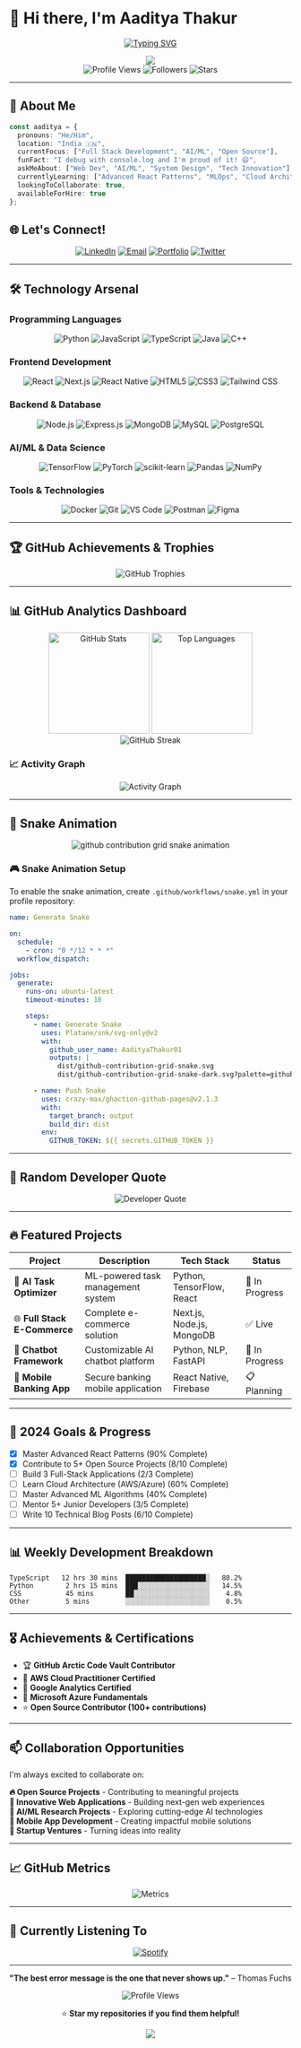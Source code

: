 # 👋 Hi there, I'm Aaditya Thakur

<div align="center">
  
[![Typing SVG](https://readme-typing-svg.herokuapp.com?font=Fira+Code&weight=600&size=28&duration=4000&pause=1000&color=00D9FF&center=true&vCenter=true&multiline=true&width=800&height=100&lines=Software+Engineer+%7C%7C+Full+Stack+Developer;AI%2FML+Enthusiast+%7C%7C+Innovation+Explorer;Building+Tomorrow's+Technology+Today)](https://git.io/typing-svg)

<img src="https://capsule-render.vercel.app/api?type=waving&color=gradient&customColorList=6,11,20&height=180&section=header&text=Welcome%20to%20My%20Universe&fontSize=40&fontAlignY=32&desc=Where%20Code%20Meets%20Innovation&descAlignY=51&descAlign=50" />

</div>

<div align="center">
  <img src="https://komarev.com/ghpvc/?username=AadityaThakur01&style=for-the-badge&color=0891b2&labelColor=1c1917" alt="Profile Views" />
  <img src="https://img.shields.io/github/followers/AadityaThakur01?style=for-the-badge&color=0891b2&labelColor=1c1917" alt="Followers" />
  <img src="https://img.shields.io/github/stars/AadityaThakur01?style=for-the-badge&color=0891b2&labelColor=1c1917" alt="Stars" />
</div>

---

## 🚀 About Me

```typescript
const aaditya = {
  pronouns: "He/Him",
  location: "India 🇮🇳",
  currentFocus: ["Full Stack Development", "AI/ML", "Open Source"],
  funFact: "I debug with console.log and I'm proud of it! 😄",
  askMeAbout: ["Web Dev", "AI/ML", "System Design", "Tech Innovation"],
  currentlyLearning: ["Advanced React Patterns", "MLOps", "Cloud Architecture"],
  lookingToCollaborate: true,
  availableForHire: true
};
```

## 🌐 Let's Connect!

<div align="center">

[![LinkedIn](https://img.shields.io/badge/LinkedIn-0077B5?style=for-the-badge&logo=linkedin&logoColor=white)](https://linkedin.com/in/aadityathakur)
[![Email](https://img.shields.io/badge/Email-D14836?style=for-the-badge&logo=gmail&logoColor=white)](mailto:taaditya2003@gmail.com)
[![Portfolio](https://img.shields.io/badge/Portfolio-FF5722?style=for-the-badge&logo=todoist&logoColor=white)](https://yourportfolio.com)
[![Twitter](https://img.shields.io/badge/Twitter-1DA1F2?style=for-the-badge&logo=twitter&logoColor=white)](https://twitter.com/yourusername)

</div>

---

## 🛠️ Technology Arsenal

### Programming Languages
<div align="center">

![Python](https://img.shields.io/badge/Python-14354C?style=for-the-badge&logo=python&logoColor=white)
![JavaScript](https://img.shields.io/badge/JavaScript-F7DF1E?style=for-the-badge&logo=javascript&logoColor=black)
![TypeScript](https://img.shields.io/badge/TypeScript-007ACC?style=for-the-badge&logo=typescript&logoColor=white)
![Java](https://img.shields.io/badge/Java-ED8B00?style=for-the-badge&logo=openjdk&logoColor=white)
![C++](https://img.shields.io/badge/C++-00599C?style=for-the-badge&logo=c%2B%2B&logoColor=white)

</div>

### Frontend Development
<div align="center">

![React](https://img.shields.io/badge/React-20232A?style=for-the-badge&logo=react&logoColor=61DAFB)
![Next.js](https://img.shields.io/badge/Next.js-000000?style=for-the-badge&logo=next.js&logoColor=white)
![React Native](https://img.shields.io/badge/React_Native-20232A?style=for-the-badge&logo=react&logoColor=61DAFB)
![HTML5](https://img.shields.io/badge/HTML5-E34F26?style=for-the-badge&logo=html5&logoColor=white)
![CSS3](https://img.shields.io/badge/CSS3-1572B6?style=for-the-badge&logo=css3&logoColor=white)
![Tailwind CSS](https://img.shields.io/badge/Tailwind_CSS-38B2AC?style=for-the-badge&logo=tailwind-css&logoColor=white)

</div>

### Backend & Database
<div align="center">

![Node.js](https://img.shields.io/badge/Node.js-43853D?style=for-the-badge&logo=node.js&logoColor=white)
![Express.js](https://img.shields.io/badge/Express.js-404D59?style=for-the-badge&logo=express&logoColor=white)
![MongoDB](https://img.shields.io/badge/MongoDB-4EA94B?style=for-the-badge&logo=mongodb&logoColor=white)
![MySQL](https://img.shields.io/badge/MySQL-4479A1?style=for-the-badge&logo=mysql&logoColor=white)
![PostgreSQL](https://img.shields.io/badge/PostgreSQL-316192?style=for-the-badge&logo=postgresql&logoColor=white)

</div>

### AI/ML & Data Science
<div align="center">

![TensorFlow](https://img.shields.io/badge/TensorFlow-FF6F00?style=for-the-badge&logo=tensorflow&logoColor=white)
![PyTorch](https://img.shields.io/badge/PyTorch-EE4C2C?style=for-the-badge&logo=pytorch&logoColor=white)
![scikit-learn](https://img.shields.io/badge/scikit--learn-F7931E?style=for-the-badge&logo=scikit-learn&logoColor=white)
![Pandas](https://img.shields.io/badge/pandas-150458?style=for-the-badge&logo=pandas&logoColor=white)
![NumPy](https://img.shields.io/badge/NumPy-013243?style=for-the-badge&logo=numpy&logoColor=white)

</div>

### Tools & Technologies
<div align="center">

![Docker](https://img.shields.io/badge/Docker-0db7ed?style=for-the-badge&logo=docker&logoColor=white)
![Git](https://img.shields.io/badge/Git-F05032?style=for-the-badge&logo=git&logoColor=white)
![VS Code](https://img.shields.io/badge/VS_Code-0078d4?style=for-the-badge&logo=visual%20studio%20code&logoColor=white)
![Postman](https://img.shields.io/badge/Postman-FF6C37?style=for-the-badge&logo=postman&logoColor=white)
![Figma](https://img.shields.io/badge/Figma-F24E1E?style=for-the-badge&logo=figma&logoColor=white)

</div>

---

## 🏆 GitHub Achievements & Trophies

<div align="center">

![GitHub Trophies](https://github-profile-trophy.vercel.app/?username=AadityaThakur01&theme=radical&no-frame=false&no-bg=true&margin-w=4&row=1&column=6)

</div>

---

## 📊 GitHub Analytics Dashboard

<div align="center">
  
  <img height="180em" src="https://github-readme-stats.vercel.app/api?username=AadityaThakur01&show_icons=true&theme=tokyonight&include_all_commits=true&count_private=true&hide_border=true&bg_color=0D1117&title_color=00D9FF&text_color=ffffff&icon_color=00D9FF" alt="GitHub Stats"/>
  
  <img height="180em" src="https://github-readme-stats.vercel.app/api/top-langs/?username=AadityaThakur01&layout=compact&langs_count=8&theme=tokyonight&hide_border=true&bg_color=0D1117&title_color=00D9FF&text_color=ffffff" alt="Top Languages"/>
  
</div>

<div align="center">
  
  <img src="https://streak-stats.demolab.com/?user=AadityaThakur01&theme=tokyonight&hide_border=true&background=0D1117&stroke=00D9FF&ring=00D9FF&fire=FF006E&currStreakLabel=00D9FF" alt="GitHub Streak" />
  
</div>

### 📈 Activity Graph
<div align="center">

<img src="https://github-readme-activity-graph.vercel.app/graph?username=AadityaThakur01&theme=tokyo-night&hide_border=true&bg_color=0D1117&color=00D9FF&line=00D9FF&point=FF006E" alt="Activity Graph" />

</div>

---

## 🐍 Snake Animation

<div align="center">

<picture>
  <source media="(prefers-color-scheme: dark)" srcset="https://raw.githubusercontent.com/AadityaThakur01/AadityaThakur01/output/github-contribution-grid-snake-dark.svg">
  <source media="(prefers-color-scheme: light)" srcset="https://raw.githubusercontent.com/AadityaThakur01/AadityaThakur01/output/github-contribution-grid-snake.svg">
  <img alt="github contribution grid snake animation" src="https://raw.githubusercontent.com/AadityaThakur01/AadityaThakur01/output/github-contribution-grid-snake.svg">
</picture>

</div>

### 🎮 Snake Animation Setup

To enable the snake animation, create `.github/workflows/snake.yml` in your profile repository:

```yaml
name: Generate Snake

on:
  schedule:
    - cron: "0 */12 * * *"
  workflow_dispatch:

jobs:
  generate:
    runs-on: ubuntu-latest
    timeout-minutes: 10

    steps:
      - name: Generate Snake
        uses: Platane/snk/svg-only@v2
        with:
          github_user_name: AadityaThakur01
          outputs: |
            dist/github-contribution-grid-snake.svg
            dist/github-contribution-grid-snake-dark.svg?palette=github-dark

      - name: Push Snake
        uses: crazy-max/ghaction-github-pages@v2.1.3
        with:
          target_branch: output
          build_dir: dist
        env:
          GITHUB_TOKEN: ${{ secrets.GITHUB_TOKEN }}
```

---

## 💭 Random Developer Quote

<div align="center">
  <img src="https://quotes-github-readme.vercel.app/api?type=horizontal&theme=tokyonight" alt="Developer Quote" />
</div>

---

## 🔥 Featured Projects

<div align="center">

| Project | Description | Tech Stack | Status |
|---------|-------------|------------|---------|
| 🚀 **AI Task Optimizer** | ML-powered task management system | Python, TensorFlow, React | 🚧 In Progress |
| 🌐 **Full Stack E-Commerce** | Complete e-commerce solution | Next.js, Node.js, MongoDB | ✅ Live |
| 🤖 **Chatbot Framework** | Customizable AI chatbot platform | Python, NLP, FastAPI | 🚧 In Progress |
| 📱 **Mobile Banking App** | Secure banking mobile application | React Native, Firebase | 📋 Planning |

</div>

---

## 🎯 2024 Goals & Progress

- [x] Master Advanced React Patterns (90% Complete)
- [x] Contribute to 5+ Open Source Projects (8/10 Complete)
- [ ] Build 3 Full-Stack Applications (2/3 Complete)
- [ ] Learn Cloud Architecture (AWS/Azure) (60% Complete)
- [ ] Master Advanced ML Algorithms (40% Complete)
- [ ] Mentor 5+ Junior Developers (3/5 Complete)
- [ ] Write 10 Technical Blog Posts (6/10 Complete)

---

## 📊 Weekly Development Breakdown

```text
TypeScript   12 hrs 30 mins  ████████████████████░   80.2%
Python        2 hrs 15 mins  ███░░░░░░░░░░░░░░░░░░   14.5%
CSS           45 mins        ██░░░░░░░░░░░░░░░░░░░    4.8%
Other         5 mins         ░░░░░░░░░░░░░░░░░░░░░    0.5%
```

---

## 🎖️ Achievements & Certifications

- 🏆 **GitHub Arctic Code Vault Contributor**
- 🥇 **AWS Cloud Practitioner Certified**
- 🥈 **Google Analytics Certified**
- 🥉 **Microsoft Azure Fundamentals**
- ⭐ **Open Source Contributor (100+ contributions)**

---

## 📫 Collaboration Opportunities

I'm always excited to collaborate on:

**🔥 Open Source Projects** - Contributing to meaningful projects  
**🌟 Innovative Web Applications** - Building next-gen web experiences  
**🤖 AI/ML Research Projects** - Exploring cutting-edge AI technologies  
**📱 Mobile App Development** - Creating impactful mobile solutions  
**🎯 Startup Ventures** - Turning ideas into reality  

---

## 📈 GitHub Metrics

<div align="center">

![Metrics](https://metrics.lecoq.io/AadityaThakur01?template=classic&base.header=0&base.activity=0&base.community=0&base.repositories=0&base.metadata=0&achievements=1&achievements.threshold=C&achievements.secrets=true&achievements.display=detailed&achievements.limit=0&config.timezone=Asia%2FKolkata)

</div>

---

## 🎵 Currently Listening To

<div align="center">

[![Spotify](https://novatorem-kyzbk7wxl-bardiesel.vercel.app/api/spotify)](https://open.spotify.com/user/yourusername)

</div>

---

<div align="center">

**"The best error message is the one that never shows up."** – Thomas Fuchs

<img src="https://komarev.com/ghpvc/?username=AadityaThakur01&color=blueviolet&style=for-the-badge&label=Profile+Views" alt="Profile Views" />

⭐ **Star my repositories if you find them helpful!**

<img src="https://capsule-render.vercel.app/api?type=waving&color=gradient&customColorList=6,11,20&height=150&section=footer&fontSize=42&fontAlign=50&fontAlignY=65&desc=Thanks%20for%20visiting!%20Let%27s%20connect%20and%20build%20amazing%20things%20together!&descAlign=50&descAlignY=85" />

</div>
